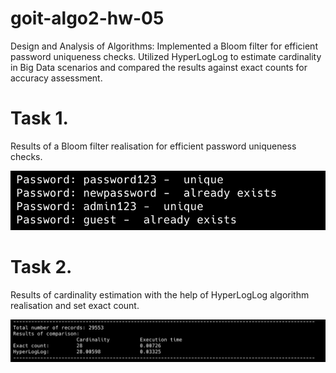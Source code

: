 # goit-algo2-hw-05

Design and Analysis of Algorithms: Implemented a Bloom filter for efficient password uniqueness checks. Utilized HyperLogLog to estimate cardinality in Big Data scenarios and compared the results against exact counts for accuracy assessment.

# Task 1.

Results of a Bloom filter realisation for efficient password uniqueness checks.

![bloom_filter_results](screenshots/task_1_result.png)

# Task 2.

Results of cardinality estimation with the help of HyperLogLog algorithm realisation and set exact count.

![hyper_log_log_and_exact_count](screenshots/task_2_result.png)
